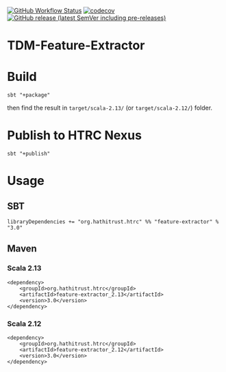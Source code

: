 [![GitHub Workflow Status](https://img.shields.io/github/workflow/status/htrc/TDM-Lib-FeatureExtractor/Scala%20CI)](https://github.com/htrc/TDM-Lib-FeatureExtractor/actions/workflows/ci.yml)
[![codecov](https://codecov.io/gh/htrc/TDM-Lib-FeatureExtractor/branch/develop/graph/badge.svg?token=ZFB6X3AKGV)](https://codecov.io/gh/htrc/TDM-Lib-FeatureExtractor)
[![GitHub release (latest SemVer including pre-releases)](https://img.shields.io/github/v/release/htrc/TDM-Lib-FeatureExtractor?include_prereleases&sort=semver)](https://github.com/htrc/TDM-Lib-FeatureExtractor/releases/latest)

# TDM-Feature-Extractor

# Build
`sbt "+package"`

then find the result in `target/scala-2.13/` (or `target/scala-2.12/`) folder.

# Publish to HTRC Nexus
`sbt "+publish"`

# Usage
## SBT
`libraryDependencies += "org.hathitrust.htrc" %% "feature-extractor" % "3.0"`

## Maven

### Scala 2.13
```
<dependency>
    <groupId>org.hathitrust.htrc</groupId>
    <artifactId>feature-extractor_2.13</artifactId>
    <version>3.0</version>
</dependency>
```

### Scala 2.12
```
<dependency>
    <groupId>org.hathitrust.htrc</groupId>
    <artifactId>feature-extractor_2.12</artifactId>
    <version>3.0</version>
</dependency>
```


